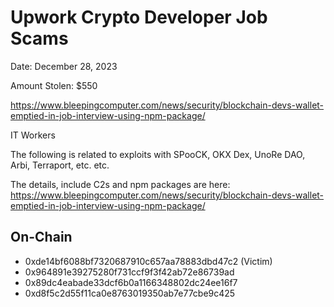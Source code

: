 # Upwork Crypto Developer Job Scams

Date: December 28, 2023

Amount Stolen: $550

https://www.bleepingcomputer.com/news/security/blockchain-devs-wallet-emptied-in-job-interview-using-npm-package/

IT Workers

The following is related to exploits with SPooCK, OKX Dex, UnoRe DAO, Arbi, Terraport, etc. etc.

The details, include C2s and npm packages are here: https://www.bleepingcomputer.com/news/security/blockchain-devs-wallet-emptied-in-job-interview-using-npm-package/

## On-Chain

- 0xde14bf6088bf7320687910c657aa78883dbd47c2 (Victim)
- 0x964891e39275280f731ccf9f3f42ab72e86739ad
- 0x89dc4eabade33dcf6b0a1166348802dc24ee16f7 
- 0xd8f5c2d55f11ca0e8763019350ab7e77cbe9c425

